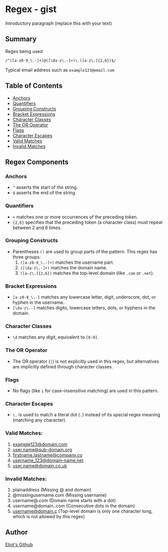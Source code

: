 # Regex - gist

Introductory paragraph (replace this with your text)

## Summary

Regex being used

```
/^([a-z0-9_\.-]+)@([\da-z\.-]+)\.([a-z\.]{2,6})$/
```

Typical email address such as `example123@email.com`

## Table of Contents

- [Anchors](#anchors)
- [Quantifiers](#quantifiers)
- [Grouping Constructs](#grouping-constructs)
- [Bracket Expressions](#bracket-expressions)
- [Character Classes](#character-classes)
- [The OR Operator](#the-or-operator)
- [Flags](#flags)
- [Character Escapes](#character-escapes)
- [Valid Matches](#valid-matches)
- [Invalid Matches](#invalid-matches)

## Regex Components

### Anchors

- `^` asserts the start of the string.
- `$` asserts the end of the string.

### Quantifiers

- `+` matches one or more occurrences of the preceding token.
- `{2,6}` specifies that the preceding token (a character class) must repeat between 2 and 6 times.

### Grouping Constructs

- Parentheses `()` are used to group parts of the pattern. This regex has three groups:
  1. `([a-z0-9_\.-]+)` matches the username part.
  2. `([\da-z\.-]+)` matches the domain name.
  3. `([a-z\.]{2,6})` matches the top-level domain (like `.com` or `.net`).

### Bracket Expressions

- `[a-z0-9_\.-]` matches any lowercase letter, digit, underscore, dot, or hyphen in the username.
- `[\da-z\.-]` matches digits, lowercase letters, dots, or hyphens in the domain.

### Character Classes

- `\d` matches any digit, equivalent to `[0-9]`.

### The OR Operator

- The OR operator (`|`) is not explicitly used in this regex, but alternatives are implicitly defined through character classes.

### Flags

- No flags (like `i` for case-insensitive matching) are used in this pattern.

### Character Escapes

- `\.` is used to match a literal dot (`.`) instead of its special regex meaning (matching any character).

### Valid Matches:

1. example123@domain.com
2. user.name@sub-domain.org
3. firstname.lastname@company.co
4. username_123@domain-name.net
5. user.name@domain.co.uk

### Invalid Matches:

1. plainaddress (Missing @ and domain)
2. @missingusername.com (Missing username)
3. username@.com (Domain name starts with a dot)
4. username@domain..com (Consecutive dots in the domain)
5. username@domain.c (Top-level domain is only one character long, which is not allowed by this regex)

## Author

[Eliot's Github](https://github.com/EliotCho)
